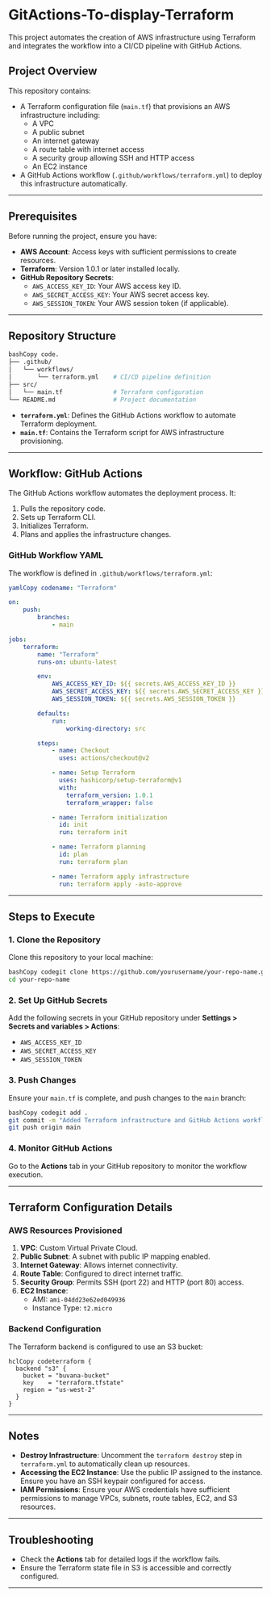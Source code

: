 # GitActions-To-display-Terraform

This project automates the creation of AWS infrastructure using Terraform and integrates the workflow into a CI/CD pipeline with GitHub Actions.

## Project Overview

This repository contains:

* A Terraform configuration file (`main.tf`) that provisions an AWS infrastructure including:
  * A VPC
  * A public subnet
  * An internet gateway
  * A route table with internet access
  * A security group allowing SSH and HTTP access
  * An EC2 instance
* A GitHub Actions workflow (`.github/workflows/terraform.yml`) to deploy this infrastructure automatically.

---

## Prerequisites

Before running the project, ensure you have:

* **AWS Account**: Access keys with sufficient permissions to create resources.
* **Terraform**: Version 1.0.1 or later installed locally.
* **GitHub Repository Secrets**:
  * `AWS_ACCESS_KEY_ID`: Your AWS access key ID.
  * `AWS_SECRET_ACCESS_KEY`: Your AWS secret access key.
  * `AWS_SESSION_TOKEN`: Your AWS session token (if applicable).

---

## Repository Structure

```bash
bashCopy code.
├── .github/
│   └── workflows/
│       └── terraform.yml    # CI/CD pipeline definition
├── src/
│   └── main.tf              # Terraform configuration
└── README.md                # Project documentation
```

* **`terraform.yml`**: Defines the GitHub Actions workflow to automate Terraform deployment.
* **`main.tf`**: Contains the Terraform script for AWS infrastructure provisioning.

---

## Workflow: GitHub Actions

The GitHub Actions workflow automates the deployment process. It:

1. Pulls the repository code.
2. Sets up Terraform CLI.
3. Initializes Terraform.
4. Plans and applies the infrastructure changes.

### GitHub Workflow YAML

The workflow is defined in `.github/workflows/terraform.yml`:

```yaml
yamlCopy codename: "Terraform"

on:
    push:
        branches:
            - main

jobs:
    terraform:
        name: "Terraform"
        runs-on: ubuntu-latest

        env:
            AWS_ACCESS_KEY_ID: ${{ secrets.AWS_ACCESS_KEY_ID }}
            AWS_SECRET_ACCESS_KEY: ${{ secrets.AWS_SECRET_ACCESS_KEY }}
            AWS_SESSION_TOKEN: ${{ secrets.AWS_SESSION_TOKEN }}

        defaults:
            run:
                working-directory: src

        steps:
            - name: Checkout
              uses: actions/checkout@v2

            - name: Setup Terraform
              uses: hashicorp/setup-terraform@v1
              with:
                terraform_version: 1.0.1
                terraform_wrapper: false

            - name: Terraform initialization
              id: init
              run: terraform init

            - name: Terraform planning
              id: plan
              run: terraform plan

            - name: Terraform apply infrastructure
              run: terraform apply -auto-approve
```

---

## Steps to Execute

### 1\. Clone the Repository

Clone this repository to your local machine:

```bash
bashCopy codegit clone https://github.com/yourusername/your-repo-name.git
cd your-repo-name
```

### 2\. Set Up GitHub Secrets

Add the following secrets in your GitHub repository under **Settings > Secrets and variables > Actions**:

* `AWS_ACCESS_KEY_ID`
* `AWS_SECRET_ACCESS_KEY`
* `AWS_SESSION_TOKEN`

### 3\. Push Changes

Ensure your `main.tf` is complete, and push changes to the `main` branch:

```bash
bashCopy codegit add .
git commit -m "Added Terraform infrastructure and GitHub Actions workflow"
git push origin main
```

### 4\. Monitor GitHub Actions

Go to the **Actions** tab in your GitHub repository to monitor the workflow execution.

---

## Terraform Configuration Details

### AWS Resources Provisioned

1. **VPC**: Custom Virtual Private Cloud.
2. **Public Subnet**: A subnet with public IP mapping enabled.
3. **Internet Gateway**: Allows internet connectivity.
4. **Route Table**: Configured to direct internet traffic.
5. **Security Group**: Permits SSH (port 22) and HTTP (port 80) access.
6. **EC2 Instance**:
   * AMI: `ami-04dd23e62ed049936`
   * Instance Type: `t2.micro`

### Backend Configuration

The Terraform backend is configured to use an S3 bucket:

```hcl
hclCopy codeterraform {
  backend "s3" {
    bucket = "buvana-bucket"
    key    = "terraform.tfstate"
    region = "us-west-2"
  }
}
```

---

## Notes

* **Destroy Infrastructure**: Uncomment the `terraform destroy` step in `terraform.yml` to automatically clean up resources.
* **Accessing the EC2 Instance**: Use the public IP assigned to the instance. Ensure you have an SSH keypair configured for access.
* **IAM Permissions**: Ensure your AWS credentials have sufficient permissions to manage VPCs, subnets, route tables, EC2, and S3 resources.

---

## Troubleshooting

* Check the **Actions** tab for detailed logs if the workflow fails.
* Ensure the Terraform state file in S3 is accessible and correctly configured.

---


